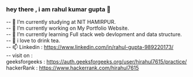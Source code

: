 ### hey there , i am rahul kumar gupta 👋
--  👯 I’m currently studying at NIT HAMIRPUR. <br>
-- 🔭 I’m currently working on My Portfolio Website.<br>
-- 🌱 I’m currently learning Full stack web devlopment and data structure.<br>
-- :tea: i love to drink tea.<br>
--  📫 Linkedin : https://www.linkedin.com/in/rahul-gupta-989220173/ <br>
 -- visit on  : <br>
             geeksforgeeks : https://auth.geeksforgeeks.org/user/hirahul7615/practice/ <br>
            hackerRank  :   https://www.hackerrank.com/hirahul7615

